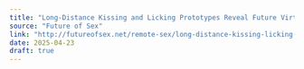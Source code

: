 ```yaml
---
title: "Long-Distance Kissing and Licking Prototypes Reveal Future Virtual Make Sessions"
source: "Future of Sex"
link: "http://futureofsex.net/remote-sex/long-distance-kissing-licking-prototypes-reveal-future-virtual-make-sessions/"
date: 2025-04-23
draft: true
---
```

